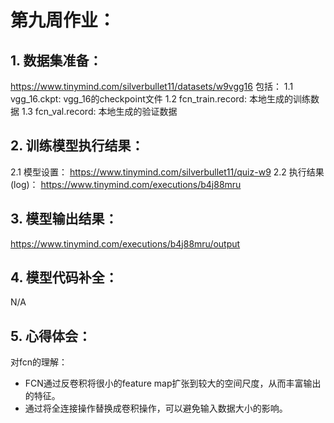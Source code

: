 # 第九周作业：

## 1. 数据集准备：
https://www.tinymind.com/silverbullet11/datasets/w9vgg16
包括：
1.1 vgg_16.ckpt: vgg_16的checkpoint文件
1.2 fcn_train.record: 本地生成的训练数据
1.3 fcn_val.record: 本地生成的验证数据

## 2. 训练模型执行结果：
2.1 模型设置： https://www.tinymind.com/silverbullet11/quiz-w9
2.2 执行结果(log)： https://www.tinymind.com/executions/b4j88mru

## 3. 模型输出结果：
https://www.tinymind.com/executions/b4j88mru/output

## 4. 模型代码补全：
N/A

## 5. 心得体会：
对fcn的理解：
- FCN通过反卷积将很小的feature map扩张到较大的空间尺度，从而丰富输出的特征。
- 通过将全连接操作替换成卷积操作，可以避免输入数据大小的影响。
